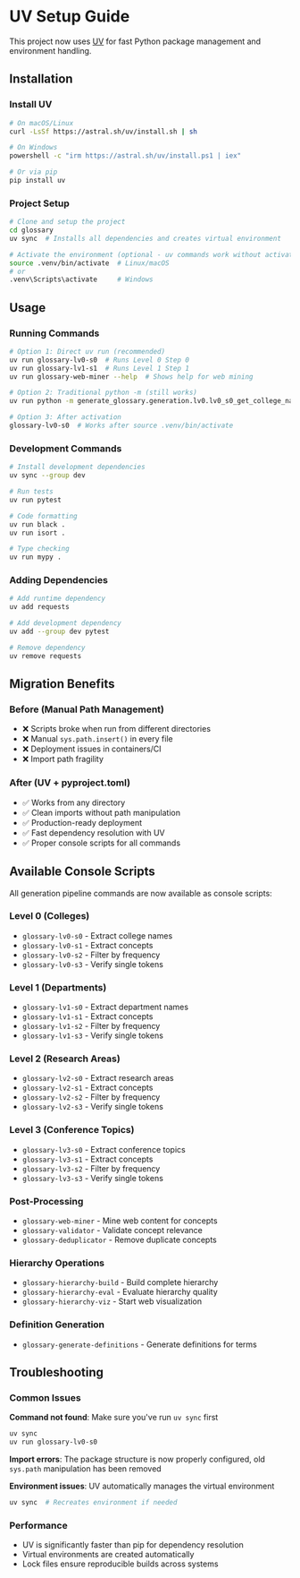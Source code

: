 # UV Setup Guide

This project now uses [UV](https://docs.astral.sh/uv/) for fast Python package management and environment handling.

## Installation

### Install UV
```bash
# On macOS/Linux
curl -LsSf https://astral.sh/uv/install.sh | sh

# On Windows
powershell -c "irm https://astral.sh/uv/install.ps1 | iex"

# Or via pip
pip install uv
```

### Project Setup
```bash
# Clone and setup the project
cd glossary
uv sync  # Installs all dependencies and creates virtual environment

# Activate the environment (optional - uv commands work without activation)
source .venv/bin/activate  # Linux/macOS
# or
.venv\Scripts\activate     # Windows
```

## Usage

### Running Commands
```bash
# Option 1: Direct uv run (recommended)
uv run glossary-lv0-s0  # Runs Level 0 Step 0
uv run glossary-lv1-s1  # Runs Level 1 Step 1
uv run glossary-web-miner --help  # Shows help for web mining

# Option 2: Traditional python -m (still works)
uv run python -m generate_glossary.generation.lv0.lv0_s0_get_college_names

# Option 3: After activation
glossary-lv0-s0  # Works after source .venv/bin/activate
```

### Development Commands
```bash
# Install development dependencies
uv sync --group dev

# Run tests
uv run pytest

# Code formatting
uv run black .
uv run isort .

# Type checking
uv run mypy .
```

### Adding Dependencies
```bash
# Add runtime dependency
uv add requests

# Add development dependency  
uv add --group dev pytest

# Remove dependency
uv remove requests
```

## Migration Benefits

### Before (Manual Path Management)
- ❌ Scripts broke when run from different directories
- ❌ Manual `sys.path.insert()` in every file  
- ❌ Deployment issues in containers/CI
- ❌ Import path fragility

### After (UV + pyproject.toml)
- ✅ Works from any directory
- ✅ Clean imports without path manipulation
- ✅ Production-ready deployment  
- ✅ Fast dependency resolution with UV
- ✅ Proper console scripts for all commands

## Available Console Scripts

All generation pipeline commands are now available as console scripts:

### Level 0 (Colleges)
- `glossary-lv0-s0` - Extract college names
- `glossary-lv0-s1` - Extract concepts
- `glossary-lv0-s2` - Filter by frequency
- `glossary-lv0-s3` - Verify single tokens

### Level 1 (Departments)  
- `glossary-lv1-s0` - Extract department names
- `glossary-lv1-s1` - Extract concepts
- `glossary-lv1-s2` - Filter by frequency
- `glossary-lv1-s3` - Verify single tokens

### Level 2 (Research Areas)
- `glossary-lv2-s0` - Extract research areas
- `glossary-lv2-s1` - Extract concepts
- `glossary-lv2-s2` - Filter by frequency  
- `glossary-lv2-s3` - Verify single tokens

### Level 3 (Conference Topics)
- `glossary-lv3-s0` - Extract conference topics
- `glossary-lv3-s1` - Extract concepts
- `glossary-lv3-s2` - Filter by frequency
- `glossary-lv3-s3` - Verify single tokens

### Post-Processing
- `glossary-web-miner` - Mine web content for concepts
- `glossary-validator` - Validate concept relevance
- `glossary-deduplicator` - Remove duplicate concepts

### Hierarchy Operations
- `glossary-hierarchy-build` - Build complete hierarchy
- `glossary-hierarchy-eval` - Evaluate hierarchy quality
- `glossary-hierarchy-viz` - Start web visualization

### Definition Generation
- `glossary-generate-definitions` - Generate definitions for terms

## Troubleshooting

### Common Issues

**Command not found**: Make sure you've run `uv sync` first
```bash
uv sync
uv run glossary-lv0-s0
```

**Import errors**: The package structure is now properly configured, old `sys.path` manipulation has been removed

**Environment issues**: UV automatically manages the virtual environment
```bash
uv sync  # Recreates environment if needed
```

### Performance
- UV is significantly faster than pip for dependency resolution
- Virtual environments are created automatically
- Lock files ensure reproducible builds across systems
